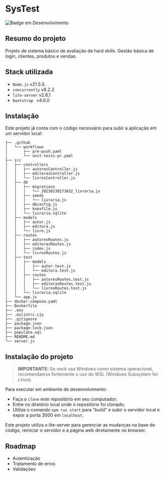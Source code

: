 # SysTest

![Badge em Desenvolvimento](http://img.shields.io/static/v1?label=STATUS&message=EM%20DESENVOLVIMENTO&color=GREEN)

## Resumo do projeto

Projeto de sistema básico de avaliação de hard skills.
Gestão básica de login, clientes, produtos e vendas.

## Stack utilizada

* `Node.js` v21.5.0.
* `concurrently` v8.2.2
* `lite-server` v2.6.1
* `bootstrap ` v4.6.0

## Instalação

Este projeto já conta com o código necessário para subir a aplicação em um servidor local:

```
├── .github
│   └── workflows
│       ├── pre-push.yaml
│       └── unit-tests-pr.yaml
├── src
│   ├── controllers
│   │   ├── autoresController.js
│   │   ├── editorasController.js
│   │   └── livrosController.js
│   ├── db
│   │   ├── migrations
│   │   │   └── 20230130173832_livraria.js
│   │   ├── seeds
│   │   │   └── livraria.js
│   │   ├── dbconfig.js
│   │   ├── knexfile.js
│   │   └── livraria.sqlite
│   ├── models
│   │   ├── autor.js
│   │   ├── editora.js
│   │   └── livro.js
│   ├── routes
│   │   ├── autoresRoutes.js
│   │   ├── editorasRoutes.js
│   │   ├── index.js
│   │   └── livrosRoutes.js
│   ├── test
│   │   ├── models
│   │   │   ├── autor.test.js
│   │   │   └── editora.test.js
│   │   ├── routes
│   │   │   ├── autoresRoutes.test.js
│   │   │   ├── editorasRoutes.test.js
│   │   │   └── livrosRoutes.test.js
│   │   └── livraria.sqlite
│   └── app.js
├── docker-compose.yaml
├── Dockerfile
├── .env
├── .eslintrc.cjs
├── .gitignore
├── package.json
├── package-lock.json
├── populate.sql
├── README.md
└── server.js
```
## Instalação do projeto

> **IMPORTANTE:** Se você usa Windows como sistema operacional, recomendamos fortemente o uso do WSL (Windows Subsystem for Linux).

Para executar em ambiente de desenvolvimento:

* Faça o `clone` este repositório em seu computador;
* Entre no diretório local onde o repositório foi clonado;
* Utilize o comando `npm run start` para "build" e subir o servidor local e expor a porta 3000 em `localhost`.

Este projeto utiliza o lite-server para gerenciar as mudanças na base de código, reiniciar o servidor e a página web diretamente no browser.

## Roadmap

* Autenticação
* Tratamento de erros
* Validações